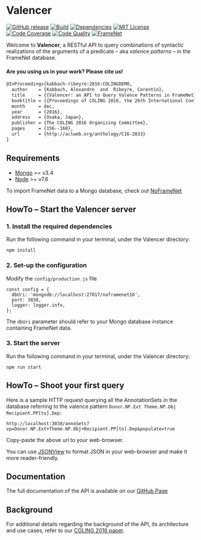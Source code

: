 # Valencer
[![GitHub release][release-image]][release-url]
[![Build][travis-image]][travis-url]
[![Dependencies][david-image]][david-url]
[![MIT License][license-image]][license-url]
[![Code Coverage][coverage-image]][coverage-url]
[![Code Quality][quality-image]][quality-url]
[![FrameNet][framenet-image]][framenet-url]

Welcome to **Valencer**, a RESTful API to query combinations of syntactic realizations of the arguments of a predicate &ndash; aka *valence patterns* &ndash; in the FrameNet database.

#### Are you using us in your work? Please cite us!
```latex
@InProceedings{kabbach-ribeyre:2016:COLINGDEMO,
  author    = {Kabbach, Alexandre  and  Ribeyre, Corentin},
  title     = {{Valencer: an API to Query Valence Patterns in FrameNet}},
  booktitle = {{Proceedings of COLING 2016, the 26th International Conference on Computational Linguistics: System Demonstrations}},
  month     = dec,
  year      = {2016},
  address   = {Osaka, Japan},
  publisher = {The COLING 2016 Organizing Committee},
  pages     = {156--160},
  url       = {http://aclweb.org/anthology/C16-2033}
}
```

## Requirements
- [Mongo](https://docs.mongodb.com/manual/administration/install-community/) >= v3.4
- [Node](https://nodejs.org/en/download/) >= v7.6

To import FrameNet data to a Mongo database, check out [NoFrameNet](https://github.com/akb89/noframenet)

## HowTo &ndash; Start the Valencer server

### 1. Install the required dependencies
Run the following command in your terminal, under the Valencer directory:
```
npm install
```

### 2. Set-up the configuration
Modify the `config/production.js` file
```
const config = {
  dbUri: 'mongodb://localhost:27017/noframenet16',
  port: 3030,
  logger: logger.info,
};
```
The `dbUri` parameter should refer to your Mongo database instance containing FrameNet data.

### 3. Start the server
Run the following command in your terminal, under the Valencer directory:
```
npm run start
```

## HowTo &ndash; Shoot your first query
Here is a sample HTTP request querying all the AnnotationSets in the database referring to the valence pattern `Donor.NP.Ext Theme.NP.Obj Recipient.PP[to].Dep`:
```
http://localhost:3030/annoSets?vp=Donor.NP.Ext+Theme.NP.Obj+Recipient.PP[to].Dep&populate=true
```
Copy-paste the above url to your web-browser.

You can use [JSONView](https://addons.mozilla.org/en-US/firefox/addon/jsonview/) to format JSON in your web-browser and make it more reader-friendly.

## Documentation
The full documentation of the API is available on our [GitHub Page](https://akb89.github.io/valencer/)

## Background
For additional details regarding the background of the API, its architecture and use cases, refer to our [COLING 2016 paper](https://www.aclweb.org/anthology/C/C16/C16-2033.pdf).

[release-image]:https://img.shields.io/github/release/akb89/valencer.svg?style=flat-square
[release-url]:https://github.com/akb89/valencer/releases/latest
[travis-image]:https://img.shields.io/travis/akb89/valencer.svg?style=flat-square
[travis-url]:https://travis-ci.org/akb89/valencer
[coverage-image]:https://img.shields.io/coveralls/valencer/valencer.svg?style=flat-square
[coverage-url]:https://coveralls.io/github/akb89/valencer
[quality-image]:https://img.shields.io/codeclimate/github/akb89/valencer.svg?style=flat-square
[quality-url]:https://codeclimate.com/github/akb89/valencer
[framenet-image]:https://img.shields.io/badge/framenet-1.5%E2%87%A1-blue.svg?style=flat-square
[framenet-url]:https://framenet.icsi.berkeley.edu/fndrupal
[license-image]:http://img.shields.io/badge/license-MIT-000000.svg?style=flat-square
[license-url]:LICENSE.txt
[david-url]: https://david-dm.org/akb89/valencer
[david-image]: https://david-dm.org/akb89/valencer.svg?style=flat-square
